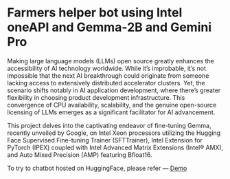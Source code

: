 # Farmers helper bot using Intel oneAPI and Gemma-2B and Gemini Pro

Making large language models (LLMs) open source greatly enhances the accessibility of AI technology worldwide. While it’s improbable, it’s not impossible that the next AI breakthrough could originate from someone lacking access to extensively distributed accelerator clusters. Yet, the scenario shifts notably in AI application development, where there’s greater flexibility in choosing product development infrastructure. This convergence of CPU availability, scalability, and the genuine open-source licensing of LLMs emerges as a significant facilitator for AI advancement.

This project delves into the captivating endeavor of fine-tuning Gemma, recently unveiled by Google, on Intel Xeon processors utilizing the Hugging Face Supervised Fine-tuning Trainer (SFTTrainer), Intel Extension for PyTorch (IPEX) coupled with Intel Advanced Matrix Extensions (Intel® AMX), and Auto Mixed Precision (AMP) featuring Bfloat16.

To try to chatbot hosted on HuggingFace, please refer — [Demo](https://huggingface.co/spaces/tensorgirl/Farmers_Helper_Bot)
